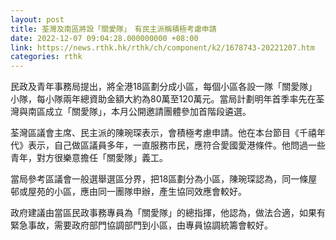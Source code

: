 ```yaml
---
layout: post
title: 荃灣及南區將設「關愛隊」　有民主派稱積極考慮申請
date: 2022-12-07 09:04:28.000000000 +08:00
link: https://news.rthk.hk/rthk/ch/component/k2/1678743-20221207.htm
categories: rthk
---
```


民政及青年事務局提出，將全港18區劃分成小區，每個小區各設一隊「關愛隊」小隊，每小隊兩年總資助金額大約為80萬至120萬元。當局計劃明年首季率先在荃灣與南區成立「關愛隊」，本月公開邀請團體參加首階段遴選。

荃灣區議會主席、民主派的陳琬琛表示，會積極考慮申請。他在本台節目《千禧年代》表示，自己做區議員多年，一直服務市民，應符合愛國愛港條件。他問過一些青年，對方很樂意擔任「關愛隊」義工。

當局參考區議會一般選舉選區分界，把18區劃分為小區，陳琬琛認為，同一條屋邨或屋苑的小區，應由同一團隊申辦，產生協同效應會較好。

政府建議由當區民政事務專員為「關愛隊」的總指揮，他認為，做法合適，如果有緊急事故，需要政府部門協調部門到小區，由專員協調統籌會較好。
